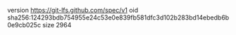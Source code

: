 version https://git-lfs.github.com/spec/v1
oid sha256:124293bdb754955e24c53e0e839fb581dfc3d102b283bd14ebedb6b0e9cb025c
size 2964

